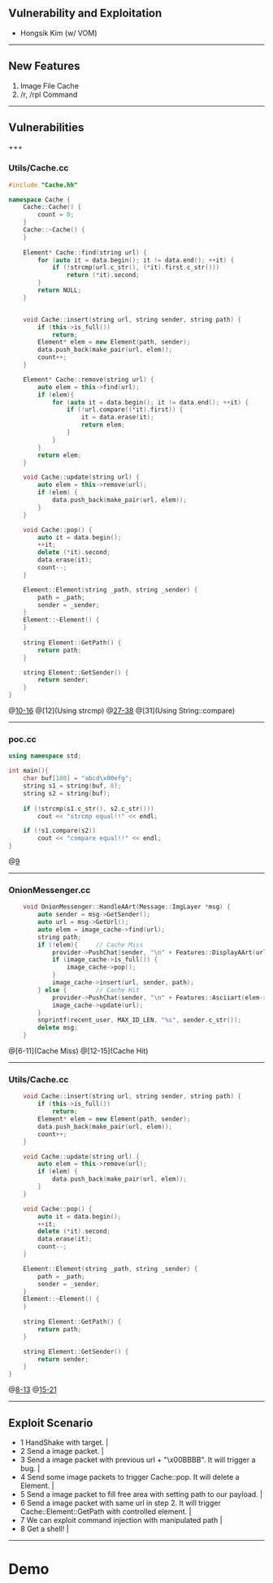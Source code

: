 ## Vulnerability and Exploitation 
- Hongsik Kim (w/ VOM)

---

## New Features
1. Image File Cache
2. /r, /rpl Command

---

## Vulnerabilities

+++

### Utils/Cache.cc

```C++
#include "Cache.hh"

namespace Cache {
    Cache::Cache() {
        count = 0;
    }
    Cache::~Cache() {
    }
    
    Element* Cache::find(string url) {
        for (auto it = data.begin(); it != data.end(); ++it) {
            if (!strcmp(url.c_str(), (*it).first.c_str()))
                return (*it).second;
        }
        return NULL;
    }


    void Cache::insert(string url, string sender, string path) {
        if (this->is_full())
            return;
        Element* elem = new Element(path, sender);
        data.push_back(make_pair(url, elem));
        count++;
    }

    Element* Cache::remove(string url) {
        auto elem = this->find(url);
        if (elem){
            for (auto it = data.begin(); it != data.end(); ++it) {
                if (!url.compare((*it).first)) {
                    it = data.erase(it);
                    return elem;
                }
            }
        }
        return elem;
    }

    void Cache::update(string url) {
        auto elem = this->remove(url);
        if (elem) {
            data.push_back(make_pair(url, elem));
        }
    }

    void Cache::pop() {
        auto it = data.begin();
        ++it;
        delete (*it).second;
        data.erase(it);
        count--;
    }

    Element::Element(string _path, string _sender) {
        path = _path;
        sender = _sender;
    }
    Element::~Element() {
    }
    
    string Element::GetPath() {
        return path;
    }

    string Element::GetSender() {
        return sender;
    }
}
```

@[10-16](Cache::find)
@[12](Using strcmp)
@[27-38](Cache::remove)
@[31](Using String::compare)


---

### poc.cc

```C++
using namespace std;

int main(){
    char buf[100] = "abcd\x00efg";
    string s1 = string(buf, 8);
    string s2 = string(buf);
    
    if (!strcmp(s1.c_str(), s2.c_str()))
        cout << "strcmp equal!!" << endl;

    if (!s1.compare(s2))
        cout << "compare equal!!" << endl;
}
```

@[9](Executed)

---

### OnionMessenger.cc

```C++
    void OnionMessenger::HandleAArt(Message::ImgLayer *msg) {                      
        auto sender = msg->GetSender();                                            
        auto url = msg->GetUrl();                                                  
        auto elem = image_cache->find(url);                                        
        string path;                                                               
        if (!elem){		// Cache Miss                                                              
            provider->PushChat(sender, "\n" + Features::DisplayAArt(url, path));
            if (image_cache->is_full()) {                                          
                image_cache->pop();                                                
            }                                                                      
            image_cache->insert(url, sender, path);                                
        } else {		// Cache Hit                                                               
            provider->PushChat(sender, "\n" + Features::Asciiart(elem->GetPath().c_str()));
            image_cache->update(url);                                              
        }                                                                          
        snprintf(recent_user, MAX_ID_LEN, "%s", sender.c_str());                   
        delete msg;                                                                
    }                                                
```

@[6-11](Cache Miss)
@[12-15](Cache Hit)

---
 
### Utils/Cache.cc

```C++
    void Cache::insert(string url, string sender, string path) {
        if (this->is_full())
            return;
        Element* elem = new Element(path, sender);
        data.push_back(make_pair(url, elem));
        count++;
    }

    void Cache::update(string url) {
        auto elem = this->remove(url);
        if (elem) {
            data.push_back(make_pair(url, elem));
        }
    }

    void Cache::pop() {
        auto it = data.begin();
        ++it;
        delete (*it).second;
        data.erase(it);
        count--;
    }

    Element::Element(string _path, string _sender) {
        path = _path;
        sender = _sender;
    }
    Element::~Element() {
    }
    
    string Element::GetPath() {
        return path;
    }

    string Element::GetSender() {
        return sender;
    }
}
```

@[8-13](Cache::update)
@[15-21](Cache::pop)

---

## Exploit Scenario

- 1 HandShake with target. |
- 2 Send a image packet. |
- 3 Send a image packet with previous url + \"\x00BBBB\". It will trigger a bug. |
- 4 Send some image packets to trigger Cache::pop. It will delete a Element. |
- 5 Send a image packet to fill free area with setting path to our payload. |
- 6 Send a image packet with same url in step 2. It will trigger Cache::Element::GetPath with controlled element. |
- 7 We can exploit command injection with manipulated path |
- 8 Get a shell! |

---

# Demo


